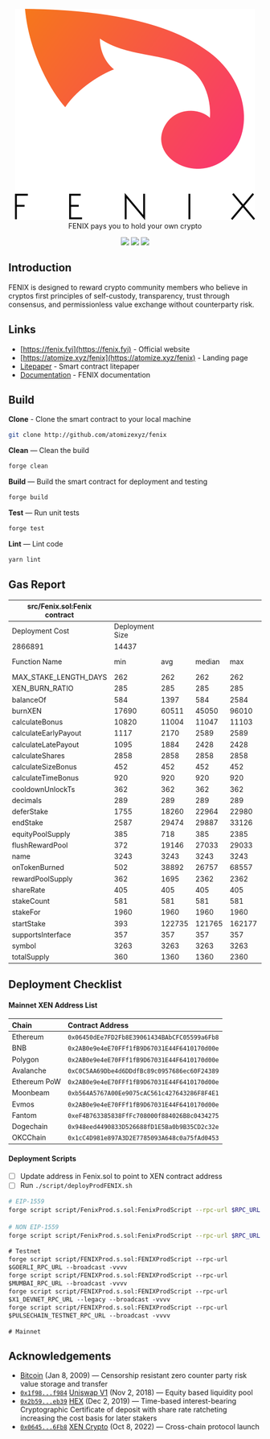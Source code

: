 <p align="center">
<picture>
  <source media="(prefers-color-scheme: dark)" srcset="./.github/img/fenix-dark.svg">
  <img alt="fenix" src="./.github/img/fenix-light.svg">
</picture>
<br>
FENIX pays you to hold your own crypto

</p>
<p align="center">
  <a href="https://github.com/atomizexyz/fenix/actions"><img src="https://img.shields.io/github/actions/workflow/status/atomizexyz/fenix/ci.yml?branch=main&style=flat-square"/></a>
  <a href="https://getfoundry.sh/"><img src="https://img.shields.io/badge/built%20with-Foundry-FFDB1C.svg?style=flat-square"/></a>
  <a href="https://opensource.org/licenses/MIT"><img src="https://img.shields.io/badge/license-MIT-blue.svg?style=flat-square"/></a>
</p>

## Introduction

FENIX is designed to reward crypto community members who believe in cryptos first principles of self-custody,
transparency, trust through consensus, and permissionless value exchange without counterparty risk.

## Links

- [https://fenix.fyi](https://fenix.fyi) - Official website
- [https://atomize.xyz/fenix](https://atomize.xyz/fenix) - Landing page
- [Litepaper](https://github.com/atomizexyz/litepaper) - Smart contract litepaper
- [Documentation](https://docs.atomize.xyz) - FENIX documentation

## Build

**Clone** - Clone the smart contract to your local machine

```sh
git clone http://github.com/atomizexyz/fenix
```

**Clean** — Clean the build

```sh
forge clean
```

**Build** — Build the smart contract for deployment and testing

```sh
forge build
```

**Test** — Run unit tests

```sh
forge test
```

**Lint** — Lint code

```sh
yarn lint
```

## Gas Report

| src/Fenix.sol:Fenix contract |                 |        |        |        |         |
| ---------------------------- | --------------- | ------ | ------ | ------ | ------- |
| Deployment Cost              | Deployment Size |        |        |        |         |
| 2866891                      | 14437           |        |        |        |         |
| Function Name                | min             | avg    | median | max    | # calls |
| MAX_STAKE_LENGTH_DAYS        | 262             | 262    | 262    | 262    | 5       |
| XEN_BURN_RATIO               | 285             | 285    | 285    | 285    | 1       |
| balanceOf                    | 584             | 1397   | 584    | 2584   | 86      |
| burnXEN                      | 17690           | 60511  | 45050  | 96010  | 133     |
| calculateBonus               | 10820           | 11004  | 11047  | 11103  | 4       |
| calculateEarlyPayout         | 1117            | 2170   | 2589   | 2589   | 7       |
| calculateLatePayout          | 1095            | 1884   | 2428   | 2428   | 7       |
| calculateShares              | 2858            | 2858   | 2858   | 2858   | 1       |
| calculateSizeBonus           | 452             | 452    | 452    | 452    | 1       |
| calculateTimeBonus           | 920             | 920    | 920    | 920    | 1       |
| cooldownUnlockTs             | 362             | 362    | 362    | 362    | 2       |
| decimals                     | 289             | 289    | 289    | 289    | 1       |
| deferStake                   | 1755            | 18260  | 22964  | 22980  | 9       |
| endStake                     | 2587            | 29474  | 29887  | 33126  | 58      |
| equityPoolSupply             | 385             | 718    | 385    | 2385   | 12      |
| flushRewardPool              | 372             | 19146  | 27033  | 29033  | 6       |
| name                         | 3243            | 3243   | 3243   | 3243   | 1       |
| onTokenBurned                | 502             | 38892  | 26757  | 68557  | 136     |
| rewardPoolSupply             | 362             | 1695   | 2362   | 2362   | 3       |
| shareRate                    | 405             | 405    | 405    | 405    | 2       |
| stakeCount                   | 581             | 581    | 581    | 581    | 7       |
| stakeFor                     | 1960            | 1960   | 1960   | 1960   | 12      |
| startStake                   | 393             | 122735 | 121765 | 162177 | 73      |
| supportsInterface            | 357             | 357    | 357    | 357    | 133     |
| symbol                       | 3263            | 3263   | 3263   | 3263   | 1       |
| totalSupply                  | 360             | 1360   | 1360   | 2360   | 4       |

## Deployment Checklist

#### Mainnet XEN Address List

| Chain        | Contract Address                             |
| :----------- | :------------------------------------------- |
| Ethereum     | `0x06450dEe7FD2Fb8E39061434BAbCFC05599a6Fb8` |
| BNB          | `0x2AB0e9e4eE70FFf1fB9D67031E44F6410170d00e` |
| Polygon      | `0x2AB0e9e4eE70FFf1fB9D67031E44F6410170d00e` |
| Avalanche    | `0xC0C5AA69Dbe4d6DDdfBc89c0957686ec60F24389` |
| Ethereum PoW | `0x2AB0e9e4eE70FFf1fB9D67031E44F6410170d00e` |
| Moonbeam     | `0xb564A5767A00Ee9075cAC561c427643286F8F4E1` |
| Evmos        | `0x2AB0e9e4eE70FFf1fB9D67031E44F6410170d00e` |
| Fantom       | `0xeF4B763385838FfFc708000f884026B8c0434275` |
| Dogechain    | `0x948eed4490833D526688fD1E5Ba0b9B35CD2c32e` |
| OKCChain     | `0x1cC4D981e897A3D2E7785093A648c0a75fAd0453` |

#### Deployment Scripts

- [ ] Update address in Fenix.sol to point to XEN contract address
- [ ] Run `./script/deployProdFENIX.sh`

```sh
# EIP-1559
forge script script/FenixProd.s.sol:FenixProdScript --rpc-url $RPC_URL

# NON EIP-1559
forge script script/FenixProd.s.sol:FenixProdScript --rpc-url $RPC_URL --legacy
```

```
# Testnet
forge script script/FENIXProd.s.sol:FENIXProdScript --rpc-url $GOERLI_RPC_URL --broadcast -vvvv
forge script script/FENIXProd.s.sol:FENIXProdScript --rpc-url $MUMBAI_RPC_URL --broadcast -vvvv
forge script script/FENIXProd.s.sol:FENIXProdScript --rpc-url $X1_DEVNET_RPC_URL --legacy --broadcast -vvvv
forge script script/FENIXProd.s.sol:FENIXProdScript --rpc-url $PULSECHAIN_TESTNET_RPC_URL --broadcast -vvvv

# Mainnet
```

## Acknowledgements

- [Bitcoin](https://github.com/bitcoin/bitcoin) (Jan 8, 2009) — Censorship resistant zero counter party risk value
  storage and transfer
- [`0x1f98...f984`](https://etherscan.io/token/0x1f9840a85d5af5bf1d1762f925bdaddc4201f984)
  [Uniswap V1](https://github.com/Uniswap/v1-contracts) (Nov 2, 2018) — Equity based liquidity pool
- [`0x2b59...eb39`](https://etherscan.io/token/0x2b591e99afE9f32eAA6214f7B7629768c40Eeb39)
  [HEX](https://github.com/BitcoinHEX/contract) (Dec 2, 2019) — Time-based interest-bearing Cryptographic Certificate of
  deposit with share rate ratcheting increasing the cost basis for later stakers
- [`0x0645...6Fb8`](https://etherscan.io/token/0x06450dEe7FD2Fb8E39061434BAbCFC05599a6Fb8)
  [XEN Crypto](https://github.com/FairCrypto/XEN-crypto) (Oct 8, 2022) — Cross-chain protocol launch
